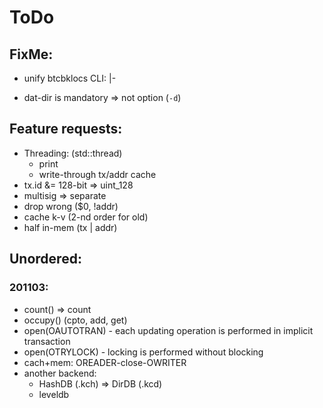 # ToDo

## FixMe:

+ unify btcbklocs CLI: <hexfile>|- <ldbdir> <outfile>
- dat-dir is mandatory => not option (`-d`)

## Feature requests:

- Threading: (std::thread)
  - print
  - write-through tx/addr cache
- tx.id &= 128-bit => uint_128
- multisig => separate
- drop wrong ($0, !addr)
- cache k-v (2-nd order for old)
- half in-mem (tx | addr)

## Unordered:

### 201103:
- count() => count
- occupy() (cpto, add, get)
- open(OAUTOTRAN) - each updating operation is performed in implicit transaction
- open(OTRYLOCK) - locking is performed without blocking
- cach+mem: OREADER-close-OWRITER
- another backend:
  - HashDB (.kch) => DirDB (.kcd)
  - leveldb


